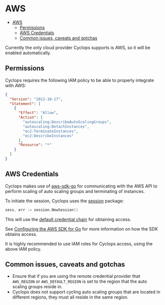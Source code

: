 # AWS

- [AWS](#aws)
  - [Permissions](#permissions)
  - [AWS Credentials](#aws-credentials)
  - [Common issues, caveats and gotchas](#common-issues-caveats-and-gotchas)


Currently the only cloud provider Cyclops supports is AWS, so it will be enabled automatically.

## Permissions

Cyclops requires the following IAM policy to be able to properly integrate with AWS:

```json
{
  "Version": "2012-10-17",
  "Statement": [
    {
      "Effect": "Allow",
      "Action": [
        "autoscaling:DescribeAutoScalingGroups",
        "autoscaling:DetachInstances",
        "ec2:TerminateInstances",
        "ec2:DescribeInstances"
      ],
      "Resource": "*"
    }
  ]
}
```

## AWS Credentials

Cyclops makes use of [aws-sdk-go](https://github.com/aws/aws-sdk-go) for communicating with the AWS API to perform scaling of auto scaling groups and terminating of instances.

To initiate the session, Cyclops uses the [session](https://docs.aws.amazon.com/sdk-for-go/api/aws/session/) package:

```go
sess, err := session.NewSession()
```

This will use the [default credential chain](https://docs.aws.amazon.com/sdk-for-go/api/aws/defaults/#CredChain) for obtaining access.

See [Configuring the AWS SDK for Go](https://docs.aws.amazon.com/sdk-for-go/v1/developer-guide/configuring-sdk.html) for more information on how the SDK obtains access.

It is highly recommended to use IAM roles for Cyclops access, using the above IAM policy.

## Common issues, caveats and gotchas

- Ensure that if you are using the remote credential provider that `AWS_REGION` or `AWS_DEFAULT_REGION` is set to the region that the auto scaling groups reside in.
- Cyclops does not support cycling auto scaling groups that are located in different regions, they must all reside in the same region.
